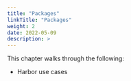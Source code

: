 ```yaml
---
title: "Packages"
linkTitle: "Packages"
weight: 2
date: 2022-05-09
description: >  
---
```


This chapter walks through the following:

* Harbor use cases
